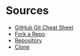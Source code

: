 # Sources

- [GitHub Git Cheat Sheet](https://training.github.com/downloads/github-git-cheat-sheet/)
- [Fork a Repo](https://docs.github.com/en/github/getting-started-with-github/fork-a-repo)
- [Repository](https://docs.github.com/en/github/getting-started-with-github/github-glossary#repository)
- [Clone](https://docs.github.com/en/github/getting-started-with-github/github-glossary#clone)
